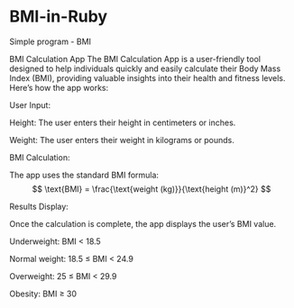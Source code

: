 # BMI-in-Ruby
Simple program - BMI

BMI Calculation App
The BMI Calculation App is a user-friendly tool designed to help individuals quickly and easily calculate their Body Mass Index (BMI), providing valuable insights into their health and fitness levels. Here’s how the app works:

User Input:

Height: The user enters their height in centimeters or inches.

Weight: The user enters their weight in kilograms or pounds.

BMI Calculation:

The app uses the standard BMI formula: $$ \text{BMI} = \frac{\text{weight (kg)}}{\text{height (m)}^2} $$ 

Results Display:

Once the calculation is complete, the app displays the user’s BMI value.


Underweight: BMI < 18.5

Normal weight: 18.5 ≤ BMI < 24.9

Overweight: 25 ≤ BMI < 29.9

Obesity: BMI ≥ 30
